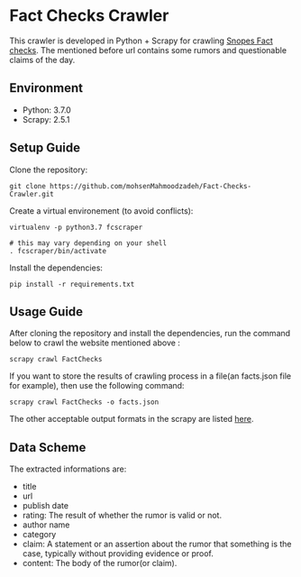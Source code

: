 # Fact Checks Crawler
This crawler is developed in Python + Scrapy for crawling [Snopes Fact checks](https://www.snopes.com/fact-check/). The mentioned before url contains some rumors and questionable claims of the day. 

## Environment
- Python: 3.7.0
- Scrapy: 2.5.1

## Setup Guide
Clone the repository:
```
git clone https://github.com/mohsenMahmoodzadeh/Fact-Checks-Crawler.git
```

Create a virtual environement (to avoid conflicts):
```
virtualenv -p python3.7 fcscraper

# this may vary depending on your shell
. fcscraper/bin/activate 
```

Install the dependencies:
```
pip install -r requirements.txt
```

## Usage Guide
After cloning the repository and install the dependencies, run the command below to crawl the website mentioned above :
```
scrapy crawl FactChecks
```
If you want to store the results of crawling process in a file(an facts.json file for example), then use the following command:
```
scrapy crawl FactChecks -o facts.json
```
The other acceptable output formats in the scrapy are listed [here](https://docs.scrapy.org/en/latest/topics/feed-exports.html).

## Data Scheme
The extracted informations are:
- title
- url
- publish date
- rating: The result of whether the rumor is valid or not.
- author name
- category
- claim: A statement or an assertion about the rumor that something is the case, typically without providing evidence or proof.
- content: The body of the rumor(or claim).